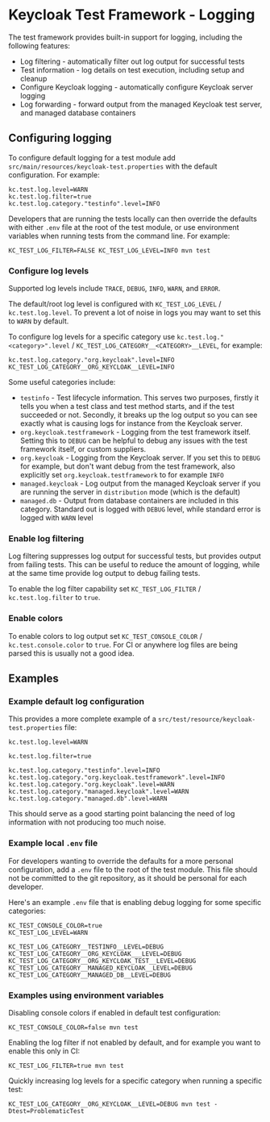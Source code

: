 # Keycloak Test Framework - Logging

The test framework provides built-in support for logging, including the following features:

* Log filtering - automatically filter out log output for successful tests
* Test information - log details on test execution, including setup and cleanup
* Configure Keycloak logging - automatically configure Keycloak server logging
* Log forwarding - forward output from the managed Keycloak test server, and managed database containers

## Configuring logging

To configure default logging for a test module add `src/main/resources/keycloak-test.properties` with the default configuration. For example:

```
kc.test.log.level=WARN
kc.test.log.filter=true
kc.test.log.category."testinfo".level=INFO
```

Developers that are running the tests locally can then override the defaults with either `.env` file at the root of the test module, or use environment variables when running tests from the command line. For example:

```
KC_TEST_LOG_FILTER=FALSE KC_TEST_LOG_LEVEL=INFO mvn test
```

### Configure log levels

Supported log levels include `TRACE`, `DEBUG`, `INFO`, `WARN`, and `ERROR`.

The default/root log level is configured with `KC_TEST_LOG_LEVEL` / `kc.test.log.level`. To prevent a lot of noise in logs you may want to set this to `WARN` by default.

To configure log levels for a specific category use `kc.test.log."<category>".level` / `KC_TEST_LOG_CATEGORY__<CATEGORY>__LEVEL`, for example:

```
kc.test.log.category."org.keycloak".level=INFO
KC_TEST_LOG_CATEGORY__ORG_KEYCLOAK__LEVEL=INFO
```

Some useful categories include:

* `testinfo` - Test lifecycle information. This serves two purposes, firstly it tells you when a test class and test method starts, and if the test succeeded or not. Secondly, it breaks up the log output so you can see exactly what is causing logs for instance from the Keycloak server.
* `org.keycloak.testframework` - Logging from the test framework itself. Setting this to `DEBUG` can be helpful to debug any issues with the test framework itself, or custom suppliers.
* `org.keycloak` - Logging from the Keycloak server. If you set this to `DEBUG` for example, but don't want debug from the test framework, also explicitly set `org.keycloak.testframework` to for example `INFO`
* `managed.keycloak` - Log output from the managed Keycloak server if you are running the server in `distribution` mode (which is the default)
* `managed.db` - Output from database containers are included in this category. Standard out is logged with `DEBUG` level, while standard error is logged with `WARN` level  

### Enable log filtering

Log filtering suppresses log output for successful tests, but provides output from failing tests. This can be useful to reduce the amount of logging, while at the same time provide log output to debug failing tests.

To enable the log filter capability set `KC_TEST_LOG_FILTER` / `kc.test.log.filter` to `true`.

### Enable colors

To enable colors to log output set `KC_TEST_CONSOLE_COLOR` / `kc.test.console.color` to `true`. For CI or anywhere log files are being parsed this is usually not a good idea.

## Examples

### Example default log configuration

This provides a more complete example of a `src/test/resource/keycloak-test.properties` file:

```
kc.test.log.level=WARN

kc.test.log.filter=true

kc.test.log.category."testinfo".level=INFO
kc.test.log.category."org.keycloak.testframework".level=INFO
kc.test.log.category."org.keycloak".level=WARN
kc.test.log.category."managed.keycloak".level=WARN
kc.test.log.category."managed.db".level=WARN
```

This should serve as a good starting point balancing the need of log information with not producing too much noise.

### Example local `.env` file

For developers wanting to override the defaults for a more personal configuration, add a `.env` file to the root of the test module. This file should not be committed to the git repository, as it should be personal for each developer.

Here's an example `.env` file that is enabling debug logging for some specific categories:

```
KC_TEST_CONSOLE_COLOR=true
KC_TEST_LOG_LEVEL=WARN

KC_TEST_LOG_CATEGORY__TESTINFO__LEVEL=DEBUG
KC_TEST_LOG_CATEGORY__ORG_KEYCLOAK___LEVEL=DEBUG
KC_TEST_LOG_CATEGORY__ORG_KEYCLOAK_TEST__LEVEL=DEBUG
KC_TEST_LOG_CATEGORY__MANAGED_KEYCLOAK__LEVEL=DEBUG
KC_TEST_LOG_CATEGORY__MANAGED_DB__LEVEL=DEBUG
```

### Examples using environment variables

Disabling console colors if enabled in default test configuration:

```
KC_TEST_CONSOLE_COLOR=false mvn test
```

Enabling the log filter if not enabled by default, and for example you want to enable this only in CI:

```
KC_TEST_LOG_FILTER=true mvn test
```

Quickly increasing log levels for a specific category when running a specific test:

```
KC_TEST_LOG_CATEGORY__ORG_KEYCLOAK__LEVEL=DEBUG mvn test -Dtest=ProblematicTest
```
